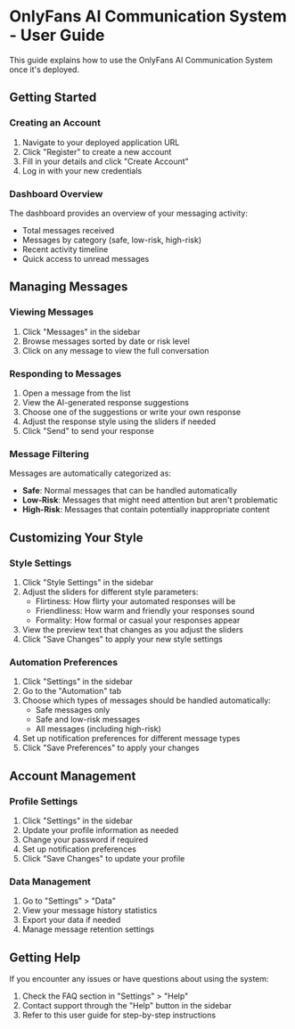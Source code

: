 # OnlyFans AI Communication System - User Guide

This guide explains how to use the OnlyFans AI Communication System once it's deployed.

## Getting Started

### Creating an Account
1. Navigate to your deployed application URL
2. Click "Register" to create a new account
3. Fill in your details and click "Create Account"
4. Log in with your new credentials

### Dashboard Overview
The dashboard provides an overview of your messaging activity:
- Total messages received
- Messages by category (safe, low-risk, high-risk)
- Recent activity timeline
- Quick access to unread messages

## Managing Messages

### Viewing Messages
1. Click "Messages" in the sidebar
2. Browse messages sorted by date or risk level
3. Click on any message to view the full conversation

### Responding to Messages
1. Open a message from the list
2. View the AI-generated response suggestions
3. Choose one of the suggestions or write your own response
4. Adjust the response style using the sliders if needed
5. Click "Send" to send your response

### Message Filtering
Messages are automatically categorized as:
- **Safe**: Normal messages that can be handled automatically
- **Low-Risk**: Messages that might need attention but aren't problematic
- **High-Risk**: Messages that contain potentially inappropriate content

## Customizing Your Style

### Style Settings
1. Click "Style Settings" in the sidebar
2. Adjust the sliders for different style parameters:
   - Flirtiness: How flirty your automated responses will be
   - Friendliness: How warm and friendly your responses sound
   - Formality: How formal or casual your responses appear
3. View the preview text that changes as you adjust the sliders
4. Click "Save Changes" to apply your new style settings

### Automation Preferences
1. Click "Settings" in the sidebar
2. Go to the "Automation" tab
3. Choose which types of messages should be handled automatically:
   - Safe messages only
   - Safe and low-risk messages
   - All messages (including high-risk)
4. Set up notification preferences for different message types
5. Click "Save Preferences" to apply your changes

## Account Management

### Profile Settings
1. Click "Settings" in the sidebar
2. Update your profile information as needed
3. Change your password if required
4. Set up notification preferences
5. Click "Save Changes" to update your profile

### Data Management
1. Go to "Settings" > "Data"
2. View your message history statistics
3. Export your data if needed
4. Manage message retention settings

## Getting Help
If you encounter any issues or have questions about using the system:
1. Check the FAQ section in "Settings" > "Help"
2. Contact support through the "Help" button in the sidebar
3. Refer to this user guide for step-by-step instructions
